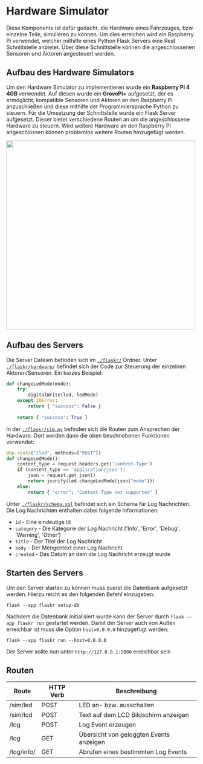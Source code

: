 # Hardware Simulator
Diese Komponente ist dafür gedacht, die Hardware eines Fahrzeuges, bzw. einzelne Teile, simulieren zu können. Um dies erreichen wird ein Raspberry Pi verwendet, welcher mithilfe eines Python Flask Servers eine Rest Schnittstelle anbietet.
Über diese Schnittstelle können die angeschlossenen Sensoren und Aktoren angesteuert werden. 

## Aufbau des Hardware Simulators
Um den Hardware Simulator zu implementieren wurde ein **Raspberry Pi 4 4GB** verwendet. Auf diesen wurde ein **GrovePi+** aufgesetzt, der es ermöglicht, kompatible Sensoren und Aktoren an den Raspberry Pi anzuschließen und diese mithilfe der Programmiersprache Python zu steuern.
Für die Umsetzung der Schnittstelle wurde ein Flask Server aufgesetzt. Dieser bietet verschiedene Routen an um die angeschlossene Hardware zu steuern. Wird weitere Hardware an den Raspberry Pi angeschlossen können problemlos weitere Routen hinzugefügt werden.

<img src="https://user-images.githubusercontent.com/45553336/203639606-a3b0077a-c1ce-448a-a52e-6ae9eb2a193a.jpg"  width="500">

## Aufbau des Servers
Die Server Dateien befinden sich im [`./flaskr/`](https://github.com/nickcrisci/Praxisprojekt/tree/main/PiServer/flaskr) Ordner. Unter [`./flaskr/hardware/`](https://github.com/nickcrisci/Praxisprojekt/tree/main/PiServer/flaskr/hardware) befindet sich der Code zur Steuerung der einzelnen Aktoren/Sensoren.
Ein kurzes Beispiel:
```py
def changeLedMode(mode):
    try:
        digitalWrite(led, ledMode)
    except IOError:
        return { "success": False }
    
    return { "success": True }
```

In der [`./flaskr/sim.py`](https://github.com/nickcrisci/Praxisprojekt/tree/main/PiServer/flaskr/sim.py) befinden sich die Routen zum Ansprechen der Hardware. Dort werden dann die oben beschriebenen Funktionen verwendet:
```py
@bp.route("/led", methods=["POST"])
def changeLedMode():
    content_type = request.headers.get('Content-Type')
    if (content_type == 'application/json'):
        json = request.get_json()
        return jsonify(led.changeLedMode(json["mode"]))
    else:
        return { "error": "Content-Type not supported" }
```

Unter [`./flaskr/schema.sql`](https://github.com/nickcrisci/Praxisprojekt/tree/main/PiServer/flaskr/schema.sql) befindet sich ein Schema für Log Nachrichten. Die Log Nachrichten enthalten dabei folgende Informationen:
- `id` - Eine eindeutige Id
- `category` - Die Kategorie der Log Nachricht ('Info', 'Error', 'Debug', 'Warning', 'Other')
- `title` - Der Titel der Log Nachricht
- `body` - Der Mengentext einer Log Nachricht
- `created` - Das Datum an dem die Log Nachricht erzeugt wurde

## Starten des Servers
<!-- Hier beschreiben wie benötigte Pakete installiert werden und Venv aufgesetzt wird --->
Um den Server starten zu können muss zuerst die Datenbank aufgesetzt werden. Hierzu reicht es den folgenden Befehl einzugeben:

`flask --app flaskr setup-db` 

Nachdem die Datenbank initialisiert wurde kann der Server durch `flask --app flaskr run` gestartet werden.
Damit der Server auch von Außen erreichbar ist muss die Option `host=0.0.0.0` hinzugefügt werden:


`flask --app flaskr run --host=0.0.0.0` 

Der Server sollte nun unter `http://127.0.0.1:5000` erreichbar sein.

## Routen
| Route          | HTTP Verb | Beschreibung                            |
|----------------|-----------|-----------------------------------------|
| /sim/led       | POST      | LED an- bzw. ausschalten                |
| /sim/lcd       | POST      | Text auf dem LCD Bildschirm anzeigen    |
| /log           | POST      | Log Event erzeugen                      |
| /log           | GET       | Übersicht von geloggten Events anzeigen |
| /log/info/<id> | GET       | Abrufen eines bestimmten Log Events     |
